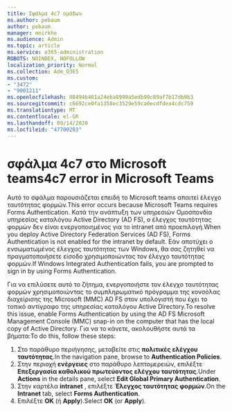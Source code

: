 ```yaml
---
title: Σφάλμα 4c7 ομάδων
ms.author: pebaum
author: pebaum
manager: mnirkhe
ms.audience: Admin
ms.topic: article
ms.service: o365-administration
ROBOTS: NOINDEX, NOFOLLOW
localization_priority: Normal
ms.collection: Adm_O365
ms.custom:
- "3472"
- "9001211"
ms.openlocfilehash: 08494b461a24eba8999a5edb99c89af7b17db9b3
ms.sourcegitcommit: c6692ce0fa1358ec3529e59ca0ecdfdea4cdc759
ms.translationtype: MT
ms.contentlocale: el-GR
ms.lasthandoff: 09/14/2020
ms.locfileid: "47700203"
---
```

# <a name="4c7-error-in-microsoft-teams"></a><span data-ttu-id="ddc4e-102">σφάλμα 4c7 στο Microsoft teams</span><span class="sxs-lookup"><span data-stu-id="ddc4e-102">4c7 error in Microsoft Teams</span></span>

<span data-ttu-id="ddc4e-103">Αυτό το σφάλμα παρουσιάζεται επειδή το Microsoft teams απαιτεί έλεγχο ταυτότητας φορμών.</span><span class="sxs-lookup"><span data-stu-id="ddc4e-103">This error occurs because Microsoft Teams requires Forms Authentication.</span></span> <span data-ttu-id="ddc4e-104">Κατά την ανάπτυξη των υπηρεσιών Ομοσπονδία υπηρεσίας καταλόγου Active Directory (AD FS), ο έλεγχος ταυτότητας φορμών δεν είναι ενεργοποιημένος για το intranet από προεπιλογή.</span><span class="sxs-lookup"><span data-stu-id="ddc4e-104">When you deploy Active Directory Federation Services (AD FS), Forms Authentication is not enabled for the intranet by default.</span></span> <span data-ttu-id="ddc4e-105">Εάν αποτύχει ο ενσωματωμένος έλεγχος ταυτότητας των Windows, θα σας ζητηθεί να πραγματοποιήσετε είσοδο χρησιμοποιώντας τον έλεγχο ταυτότητας φορμών.</span><span class="sxs-lookup"><span data-stu-id="ddc4e-105">If Windows Integrated Authentication fails, you are prompted to sign in by using Forms Authentication.</span></span>

<span data-ttu-id="ddc4e-106">Για να επιλύσετε αυτό το ζήτημα, ενεργοποιήστε τον έλεγχο ταυτότητας φορμών χρησιμοποιώντας το συμπληρωματικό πρόγραμμα της κονσόλας διαχείρισης της Microsoft (MMC) AD FS στον υπολογιστή που έχει το τοπικό αντίγραφο της υπηρεσίας καταλόγου Active Directory.</span><span class="sxs-lookup"><span data-stu-id="ddc4e-106">To resolve this issue, enable Forms Authentication by using the AD FS Microsoft Management Console (MMC) snap-in on the computer that has the local copy of Active Directory.</span></span> <span data-ttu-id="ddc4e-107">Για να το κάνετε, ακολουθήστε αυτά τα βήματα:</span><span class="sxs-lookup"><span data-stu-id="ddc4e-107">To do this, follow these steps:</span></span> 

1. <span data-ttu-id="ddc4e-108">Στο παράθυρο περιήγησης, μεταβείτε στις **πολιτικές ελέγχου ταυτότητας**.</span><span class="sxs-lookup"><span data-stu-id="ddc4e-108">In the navigation pane, browse to **Authentication Policies**.</span></span>
2. <span data-ttu-id="ddc4e-109">Στην περιοχή **ενέργειες** στο παράθυρο λεπτομερειών, επιλέξτε **Επεξεργασία καθολικού πρωτεύοντος ελέγχου ταυτότητας**.</span><span class="sxs-lookup"><span data-stu-id="ddc4e-109">Under **Actions** in the details pane, select **Edit Global Primary Authentication**.</span></span>
3. <span data-ttu-id="ddc4e-110">Στην καρτέλα **intranet** , επιλέξτε **Έλεγχος ταυτότητας φορμών**.</span><span class="sxs-lookup"><span data-stu-id="ddc4e-110">On the **Intranet** tab, select **Forms Authentication**.</span></span>
4. <span data-ttu-id="ddc4e-111">Επιλέξτε **OK** (ή **Apply**).</span><span class="sxs-lookup"><span data-stu-id="ddc4e-111">Select **OK** (or **Apply**).</span></span>